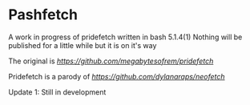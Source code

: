 # Pashfetch
A work in progress of pridefetch written in bash 5.1.4(1)
Nothing will be published for a little while but it is on it's way

The original is _https://github.com/megabytesofrem/pridefetch_

Pridefetch is a parody of _https://github.com/dylanaraps/neofetch_

Update 1: Still in development
